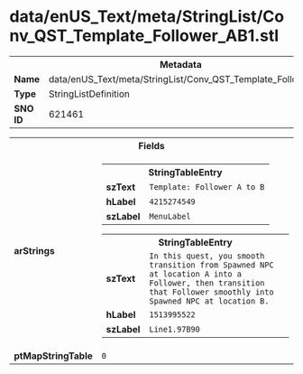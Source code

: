 <h1>data/enUS_Text/meta/StringList/Conv_QST_Template_Follower_AB1.stl</h1><table><tr><th colspan="100%">Metadata</th></tr><tr><td><b>Name</b></td><td>data/enUS_Text/meta/StringList/Conv_QST_Template_Follower_AB1.stl</td></tr><tr><td><b>Type</b></td><td>StringListDefinition</td></tr><tr><td><b>SNO ID</b></td><td>621461</td></tr></table>

<table><tr><th colspan="100%">Fields</th></tr><tr><td><b>arStrings</b></td><td><table><tr><th colspan="100%">StringTableEntry</th></tr><tr><td><b>szText</b></td><td><code>Template: Follower A to B</code></td></tr><tr><td><b>hLabel</b></td><td><code>4215274549</code></td></tr><tr><td><b>szLabel</b></td><td><code>MenuLabel</code></td></tr></table>


<table><tr><th colspan="100%">StringTableEntry</th></tr><tr><td><b>szText</b></td><td><code>In this quest, you smooth transition from Spawned NPC at location A into a Follower, then transition that Follower smoothly into Spawned NPC at location B.</code></td></tr><tr><td><b>hLabel</b></td><td><code>1513995522</code></td></tr><tr><td><b>szLabel</b></td><td><code>Line1.97B90</code></td></tr></table>


</td></tr><tr><td><b>ptMapStringTable</b></td><td><code>0</code></td></tr></table>

